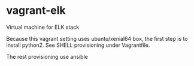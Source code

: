 # vagrant-elk
Virtual machine for ELK stack

Because this vagrant setting uses ubuntu/xenial64 box, the first step is to install python2.
See SHELL provisioning under Vagrantfile.

The rest provisioning use ansible
